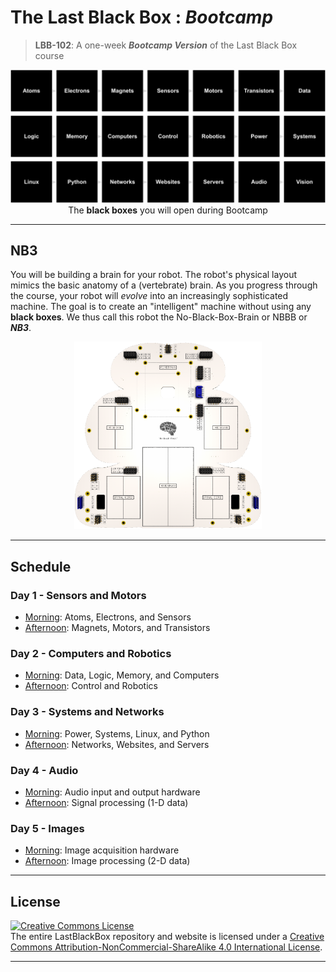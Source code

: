 # The Last Black Box : *Bootcamp*

> **LBB-102**: A one-week ***Bootcamp Version*** of the Last Black Box course

<p align="center">
<img src="../../_resources/designs/layout/png/layout_bootcamp.png" alt="LBB bootcamp layout" width="800">
<br>
<span>The <b>black boxes</b> you will open during Bootcamp</span>
</p>

----

## NB3

You will be building a brain for your robot. The robot's physical layout mimics the basic anatomy of a (vertebrate) brain. As you progress through the course, your robot will *evolve* into an increasingly sophisticated machine. The goal is to create an "intelligent" machine without using any **black boxes**. We thus call this robot the No-Black-Box-Brain or NBBB or ***NB3***.

<p align="center">
<img src="../../_resources/designs/NB3/NB3_render.png" alt="NB3 outline" width="300">
</p>

----

## Schedule

### Day 1 - Sensors and Motors

- [Morning](01_analog-electronics/): Atoms, Electrons, and Sensors
- [Afternoon](02_magnets-and-semiconductors/): Magnets, Motors, and Transistors

### Day 2 - Computers and Robotics

- [Morning](03_digital-computers/): Data, Logic, Memory, and Computers
- [Afternoon](04_robot-control/): Control and Robotics

### Day 3 - Systems and Networks

- [Morning](05_software-systems/): Power, Systems, Linux, and Python
- [Afternoon](06_the-internet/): Networks, Websites, and Servers

### Day 4 - Audio

- [Morning](07_microphone-and-speakers/): Audio input and output hardware
- [Afternoon](08_signal-processing/): Signal processing (1-D data)

### Day 5 - Images

- [Morning](09_cameras/): Image acquisition hardware
- [Afternoon](10_computer-vision/): Image processing (2-D data)

---

## License

<a rel="license" href="http://creativecommons.org/licenses/by-nc-sa/4.0/"><img alt="Creative Commons License" style="border-width:0" src="https://i.creativecommons.org/l/by-nc-sa/4.0/88x31.png" /></a><br />The entire LastBlackBox repository and website is licensed under a <a rel="license" href="http://creativecommons.org/licenses/by-nc-sa/4.0/">Creative Commons Attribution-NonCommercial-ShareAlike 4.0 International License</a>.

---
